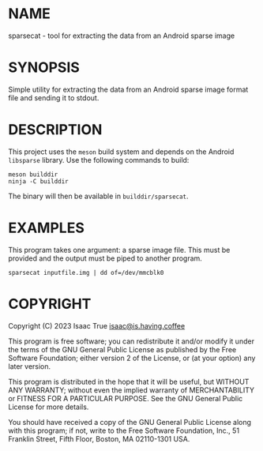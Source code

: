 # NAME
sparsecat - tool for extracting the data from an Android sparse image

# SYNOPSIS

Simple utility for extracting the data from an Android sparse image format file
 and sending it to stdout.

# DESCRIPTION

This project uses the `meson` build system and depends on the Android
`libsparse` library. Use the following commands to build:

    meson builddir
    ninja -C builddir

The binary will then be available in `builddir/sparsecat`.

# EXAMPLES

This program takes one argument: a sparse image file. This must be provided and
the output must be piped to another program.

    sparsecat inputfile.img | dd of=/dev/mmcblk0

# COPYRIGHT

Copyright (C) 2023 Isaac True <isaac@is.having.coffee>

This program is free software; you can redistribute it and/or modify
it under the terms of the GNU General Public License as published by
the Free Software Foundation; either version 2 of the License, or
(at your option) any later version.

This program is distributed in the hope that it will be useful,
but WITHOUT ANY WARRANTY; without even the implied warranty of
MERCHANTABILITY or FITNESS FOR A PARTICULAR PURPOSE.  See the
GNU General Public License for more details.

You should have received a copy of the GNU General Public License along
with this program; if not, write to the Free Software Foundation, Inc.,
51 Franklin Street, Fifth Floor, Boston, MA 02110-1301 USA.
